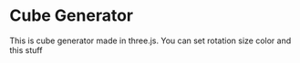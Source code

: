 # Cube Generator
This is cube generator made in three.js. You can set rotation size color and this stuff
